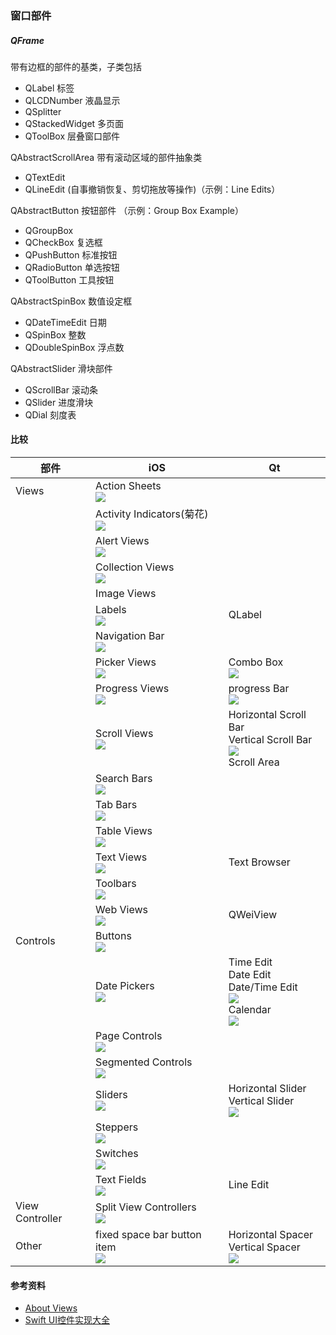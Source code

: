 ### 窗口部件

##### QFrame

带有边框的部件的基类，子类包括

* QLabel 标签
* QLCDNumber 液晶显示
* QSplitter
* QStackedWidget 多页面
* QToolBox 层叠窗口部件

QAbstractScrollArea 带有滚动区域的部件抽象类

* QTextEdit 
* QLineEdit (自事撤销恢复、剪切拖放等操作)（示例：Line Edits）

QAbstractButton 按钮部件 （示例：Group Box Example）

* QGroupBox
* QCheckBox 复选框
* QPushButton 标准按钮
* QRadioButton 单选按钮
* QToolButton 工具按钮

QAbstractSpinBox 数值设定框

* QDateTimeEdit 日期
* QSpinBox 整数
* QDoubleSpinBox 浮点数

QAbstractSlider 滑块部件

* QScrollBar 滚动条
* QSlider 进度滑块
* QDial 刻度表

#### 比较

| 部件 | iOS | Qt |
|---|---|---|
|Views| Action Sheets <br/><img src="./pic/actionSheet.png" />| |
||Activity Indicators(菊花) <br/><img src="./pic/ActivityIndicators.png" />||
||Alert Views <br/><img src="./pic/alterView.png" />||
||Collection Views <br/><img src="./pic/collectionView.png" />||
||Image Views||
||Labels<br/><img src="./pic/labels.png" />| QLabel |
||Navigation Bar<br/><img src="./pic/NavigationBar.png" />||
||Picker Views <br/><img src="./pic/PickerViews.png" />| Combo Box <br/><img src="./pic/comboBox.png" />|
||Progress Views<br/><img src="./pic/ProgressViews.png" />| progress Bar<br/><img src="./pic/progressBar.png"/>|
||Scroll Views<br/><img src="./pic/ScrollViews.png" />|Horizontal Scroll Bar<br/>Vertical Scroll Bar<br/><img src="./pic/scrollBar.png" /><br/>Scroll Area|
||Search Bars<br/><img src="./pic/SearchBars.png" />||
||Tab Bars<br/><img src="./pic/TabBars.png" />||
||Table Views<br/><img src="./pic/TableViews.png" />||
||Text Views<br/><img src="./pic/TextViews.png" />|Text Browser|
||Toolbars<br/><img src="./pic/Toolbars.png" />||
||Web Views<br/><img src="./pic/WebViews.png" />| QWeiView|
|Controls| Buttons <br/><img src="./pic/buttons.png" />| |
||Date Pickers<br/><img src="./pic/DatePickers.png" />| Time Edit<br/>Date Edit<br/>Date/Time Edit<br/><img src="./pic/qtdateandtime.png" /><br/>Calendar<br/><img src="./pic/calendar.png" />|
||Page Controls<br/><img src="./pic/PageControls.png" />||
||Segmented Controls<br/><img src="./pic/SegmentedControls.png" />||
||Sliders<br/><img src="./pic/sliders.png" />| Horizontal Slider <br/> Vertical Slider <br/><img src="./pic/qtSlider.png" />|
||Steppers<br/><img src="./pic/steppers.png" />||
||Switches<br/><img src="./pic/switches.png" />||
||Text Fields<br/><img src="./pic/textFields.png" />| Line Edit|
|View Controller| Split View Controllers<br/><img src="./pic/splitviewController.png" />||
|Other|fixed space bar button item<br/><img src='./pic/fixedspacebarbuttonitem.png' />| Horizontal Spacer<br/>Vertical Spacer <br/><img src="./pic/qtSpacer.png" />|


#### 参考资料

* [About Views](https://developer.apple.com/library/ios/documentation/UserExperience/Conceptual/UIKitUICatalog/index.html#//apple_ref/doc/uid/TP40012857-UIView-SW1)
* [Swift UI控件实现大全](https://github.com/HunkSmile/Swift)